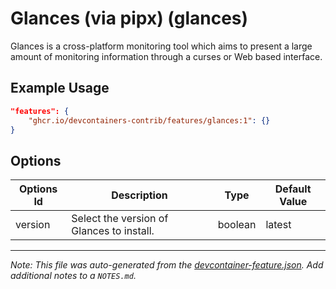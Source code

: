 
# Glances (via pipx) (glances)

Glances is a cross-platform monitoring tool which aims to present a large amount of monitoring information through a curses or Web based interface.

## Example Usage

```json
"features": {
    "ghcr.io/devcontainers-contrib/features/glances:1": {}
}
```

## Options

| Options Id | Description | Type | Default Value |
|-----|-----|-----|-----|
| version | Select the version of Glances to install. | boolean | latest |



---

_Note: This file was auto-generated from the [devcontainer-feature.json](https://github.com/devcontainers-contrib/features/blob/main/src/glances/devcontainer-feature.json).  Add additional notes to a `NOTES.md`._
